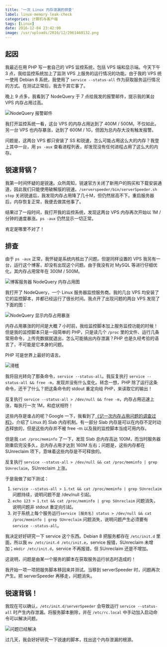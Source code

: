 ```yaml
---
title: '一次 Linux 内存泄漏的排查'
label: linux-memory-leak-check
categories: 计算机与客户端
tags: [Linux]
date: 2016-12-04 23:42:00
image: /usr/uploads/2016/12/2961460132.png
---
```

起因
--

我最近在用 PHP 写一套自己的 VPS 监控系统，包括 VPS 端和显示端。今天下午 3 点，我给监控系统加上了监测 VPS 上服务的运行情况的功能。由于我的 VPS 统一使用 Debian 8 系统，我使用了 `service --status-all` 作为获取服务运行情况的方式。在测试正常后，我去干其它事了。

晚上 9 点多，我看到了 NodeQuery 于 7 点给我发的报警邮件，提示我的某台 VPS 内存占用过高。

![NodeQuery 报警邮件][1]

我打开监控系统一看，这台 VPS 的内存占用达到了 400M / 500M。不仅如此，另一台 VPS 也内存暴涨，达到了 600M / 1G，但因为总内存大没有触发报警。

问题是，这两台 VPS 都只安装了 SS 和锐速，怎么可能占用这么大的内存？我登上其中一台，用 `ps -aux` 查看进程列表，却发现没有任何进程占用了这么大的内存。

锐速背锅？
-----

我第一时间怀疑的是锐速。众所周知，锐速官方关闭了新用户的购买和下载安装通道，因此我们只能使用破解版的锐速。`/serverspeeder/bin/serverSpeeder.sh stop` 关闭锐速后，我发现内存占用降了几十M，但仍然居高不下。重启服务器后，内存恢复正常，我便去做其他事了。

结果过了一段时间，我打开我的监控系统，发现这两台 VPS 内存再次开始以 1M / 分钟的速度暴涨。`ps -aux` 仍然显示一切正常。

肯定是哪里不对了！

排查
--

由于 `ps -aux` 正常，我怀疑是系统内核出了问题。但是同样设置的 VPS 我另有一台，运行这个博客，却没有出现这个问题。由于我没有对 MySQL 等进行仔细优化，其内存占用常年在 300M / 500M。

![博客服务器 NodeQuery 内存占用图][2]

我打开了 NodeQuery，一个 Linux 服务器监控服务商。我的几台 VPS 均安装了它的监控脚本，并都已经运行了很长时间。我点开了出现问题的两台 VPS 发现了下面的图：

![NodeQuery 显示内存占用暴涨][3]

内存占用暴涨的时间是大概 7 小时前，我给监控脚本加上服务监控功能的时候！但是我的监控脚本只是一段简单的 PHP，只是读几个 `/proc` 里的文件、运行几条常用命令，上传完数据就退出，怎么可能搞出内存泄漏？PHP 也是久经考验的语言了，不可能是它本身的问题。

PHP 可是世界上最好的语言。

![滑稽][4]

我将目光转向了那条命令，`service --status-all`。我反复执行 `service --status-all && free -m`，发现并没有什么变化。转念一想，PHP 除了运行这条命令，还干了什么？把这条命令的 stdout 重定向给 PHP，来读取它的输出！

反复执行 `service --status-all > /dev/null && free -m`，内存占用迅速上涨，每执行一次 1M，和症状相符！

这些内存是谁占的呢？Google 一下，我看到了[《记一次内存占用问题的调查过程》][5]，介绍了 Linux 的 Slab 内存机制。有一部分 Slab 内存是可以在内存不足时动态释放的，但是这些内存并不被 free -m 以及我的监控脚本当成可用内存。

但是我 `cat /proc/meminfo` 了一下，发现 Slab 总内存高达 100M，而当时服务器刚重启完没多久，总内存占用才达到 160M 左右；问题是，这些内存都在 SUnreclaim 项下，意味着这些内存是不可释放的。

反复执行 `service --status-all > /dev/null && cat /proc/meminfo | grep SUnreclaim`，SUnreclaim 上涨。

于是我做了如下测试：

 1. `service --status-all > 1.txt && cat /proc/meminfo | grep SUnreclaim` 问题持续，说明问题不是 /dev/null 引起。
 2. `echo 123 > 1.txt && cat /proc/meminfo | grep SUnreclaim` 问题消失，说明问题非 stdout 重定向引起。
 3. 对于系统上每个服务运行`service [服务名] status > /dev/null && cat /proc/meminfo | grep SUnreclaim` 问题消失，说明问题产生必须要有 `service --status-all`。

我决定好好研究一下 service 这个东西。Debian 8 把服务都存在 `/etc/init.d` 里面，所以我 `mv /etc/init.d /etc/init.e`，service 报错，SUnreclaim 未增加；`mkdir /etc/init.d`，service 不再报错，但 SUnreclaim 还是不增加。

这说明，问题是由某一个服务的脚本在获取服务运行状态时造成的！

我开始一项一项把服务脚本移回来并测试。当移到 serverSpeeder 时，问题再次产生。把 serverSpeeder 再移走，问题消失。

锐速背锅！
-----

我现在可以确认，`/etc/init.d/serverSpeeder` 会导致运行 `service --status-all` 时产生内存泄漏。将服务脚本删除，并在 `/etc/rc.local` 中手动加入启动命令可以解决问题。

![问题已经解决][6]

过几天，我会好好研究一下锐速的脚本，找出这个内存泄漏的根源。

  [1]: /usr/uploads/2016/12/2961460132.png
  [2]: /usr/uploads/2016/12/3157182067.png
  [3]: /usr/uploads/2016/12/4083435182.png
  [4]: /usr/uploads/2016/12/3492591303.jpg
  [5]: https://www.mawenbao.com/research/linux-ate-my-memory.html
  [6]: /usr/uploads/2016/12/2105279588.png
